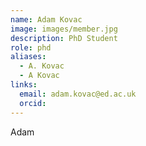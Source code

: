 ```yaml
---
name: Adam Kovac
image: images/member.jpg
description: PhD Student
role: phd
aliases:
  - A. Kovac
  - A Kovac
links:
  email: adam.kovac@ed.ac.uk
  orcid:
---
```


Adam
